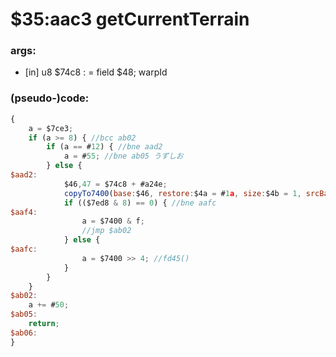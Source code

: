 ﻿
# $35:aac3 getCurrentTerrain



### args:
+ [in] u8 $74c8 : = field $48; warpId

### (pseudo-)code:
```js
{
	a = $7ce3;
	if (a >= 8) { //bcc ab02
		if (a == #12) { //bne aad2
			a = #55; //bne ab05	うずしお
		} else {
$aad2:
			$46,47 = $74c8 + #a24e;
			copyTo7400(base:$46, restore:$4a = #1a, size:$4b = 1, srcBank:a = 0);	//fddc
			if (($7ed8 & 8) == 0) { //bne aafc
$aaf4:
				a = $7400 & f;
				//jmp $ab02
			} else {
$aafc:
				a = $7400 >> 4;	//fd45()
			}
		}
	}
$ab02:
	a += #50;
$ab05:
	return;
$ab06:
}
```



